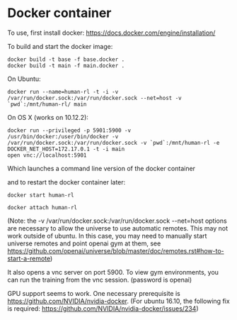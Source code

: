 # Docker container
To use, first install docker: https://docs.docker.com/engine/installation/

To build and start the docker image:

```
docker build -t base -f base.docker .
docker build -t main -f main.docker .
```

On Ubuntu:
```
docker run --name=human-rl -t -i -v /var/run/docker.sock:/var/run/docker.sock --net=host -v `pwd`:/mnt/human-rl/ main
```

On OS X (works on 10.12.2):
```
docker run --privileged -p 5901:5900 -v /usr/bin/docker:/user/bin/docker -v /var/run/docker.sock:/var/run/docker.sock -v `pwd`:/mnt/human-rl -e DOCKER_NET_HOST=172.17.0.1 -t -i main
open vnc://localhost:5901
```

Which launches a command line version of the docker container

and to restart the docker container later:

`docker start human-rl`

`docker attach human-rl`

(Note: the -v /var/run/docker.sock:/var/run/docker.sock --net=host options are necessary to allow the universe to use automatic remotes. This may not work outside of ubuntu. In this case, you may need to manually start universe remotes and point openai gym at them, see https://github.com/openai/universe/blob/master/doc/remotes.rst#how-to-start-a-remote)

It also opens a vnc server on port 5900. To view gym environments, you can run the training from the vnc session. (password is openai)

GPU support seems to work. One necessary prerequisite is https://github.com/NVIDIA/nvidia-docker. (For ubuntu 16.10, the following fix is required: https://github.com/NVIDIA/nvidia-docker/issues/234)
